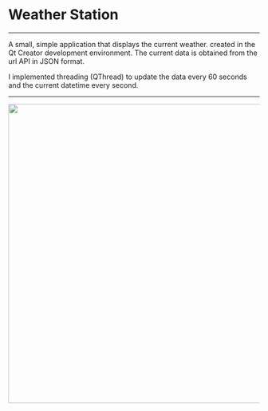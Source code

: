 # Weather Station
---
A small, simple application that displays the current weather.
created in the Qt Creator development environment.
The current data is obtained from the url API in JSON format.

I implemented threading (QThread) to update the data 
every 60 seconds and the current datetime every second.

---
<img src=":/qrc/Images/weather-station.png" width="800" height="600"/>




